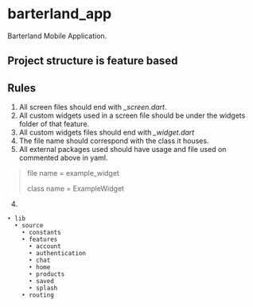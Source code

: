 # barterland_app

 Barterland Mobile Application.

## Project structure is feature based


## Rules

1. All screen files should end with *_screen.dart*.
2. All custom widgets used in a screen file should be under the widgets folder of that feature.
3. All custom widgets files should end with *_widget.dart*
3. The file name should correspond with the class it houses.
4. All external packages used should have usage and file used on commented above in yaml.

> file name = example_widget
>
> class name = ExampleWidget
>

4.

```
‣ lib
  ‣ source
    ‣ constants
    ‣ features
      ‣ account
      ‣ authentication
      ‣ chat
      ‣ home
      ‣ products
      ‣ saved
      ‣ splash
    ‣ routing
    
